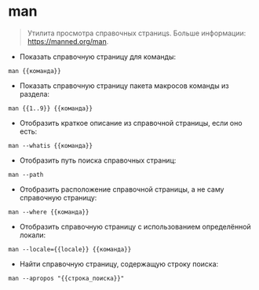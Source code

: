 # man

> Утилита просмотра справочных страницs.
> Больше информации: <https://manned.org/man>.

- Показать справочную страницу для команды:

`man {{команда}}`

- Показать справочную страницу пакета макросов команды из раздела:

`man {{1..9}} {{команда}}`

- Отобразить краткое описание из справочной страницы, если оно есть:

`man --whatis {{команда}}`

- Отобразить путь поиска справочных страниц:

`man --path`

- Отобразить расположение справочной страницы, а не саму справочную страницу:

`man --where {{команда}}`

- Отобразить справочную страницу с использованием определённой локали:

`man --locale={{locale}} {{команда}}`

- Найти справочную страницу, содержащую строку поиска:

`man --apropos "{{строка_поиска}}"`

